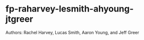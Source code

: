 # fp-raharvey-lesmith-ahyoung-jtgreer
Authors: Rachel Harvey, Lucas Smith, Aaron Young, and Jeff Greer
